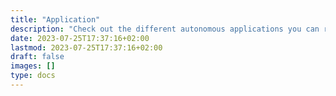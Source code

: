 ```yaml
---
title: "Application"
description: "Check out the different autonomous applications you can run on your Reachy robot."
date: 2023-07-25T17:37:16+02:00
lastmod: 2023-07-25T17:37:16+02:00
draft: false
images: []
type: docs
---
```

